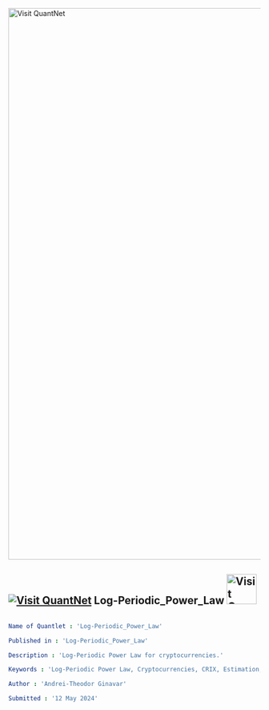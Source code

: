 [<img src="https://github.com/QuantLet/Styleguide-and-FAQ/blob/master/pictures/banner.png" width="1100" alt="Visit QuantNet">](http://quantlet.de/)

## [<img src="https://github.com/QuantLet/Styleguide-and-FAQ/blob/master/pictures/qloqo.png" alt="Visit QuantNet">](http://quantlet.de/) **Log-Periodic_Power_Law** [<img src="https://github.com/QuantLet/Styleguide-and-FAQ/blob/master/pictures/QN2.png" width="60" alt="Visit QuantNet 2.0">](http://quantlet.de/)

```yaml

Name of Quantlet : 'Log-Periodic_Power_Law'

Published in : 'Log-Periodic_Power_Law'

Description : 'Log-Periodic Power Law for cryptocurrencies.'

Keywords : 'Log-Periodic Power Law, Cryptocurrencies, CRIX, Estimation, Bubble indicator'

Author : 'Andrei-Theodor Ginavar'

Submitted : '12 May 2024'
```